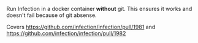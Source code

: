 Run Infection in a docker container **without** git. This ensures it works and doesn't fail because of git absense.

Covers https://github.com/infection/infection/pull/1981 and https://github.com/infection/infection/pull/1982

